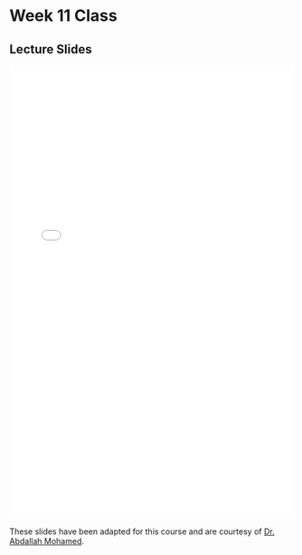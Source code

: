 # Week 11 Class

## Lecture Slides

<iframe src="../../2022-03-21 - Week12.pdf" width="100%" height="800px" frameBorder="0"> </iframe>

These slides have been adapted for this course and are courtesy of [Dr. Abdallah Mohamed](https://people.ok.ubc.ca/abdalmoh/).

